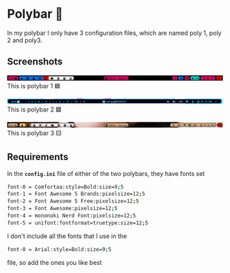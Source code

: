 
# Polybar 🍞

In my polybar I only have 3 configuration files, which are named poly 1, poly 2 and poly3.


## Screenshots

![App Screenshot](https://github.com/shapzo/Dotfiles_BSPwm/blob/main/Polybar/Screenshot-polybar/Polybar%20(2).png?raw=true)
This is polybar 1 🟦

![App Screenshot](https://github.com/shapzo/Dotfiles_BSPwm/blob/main/Polybar/Screenshot-polybar/Polybar%20(1).png?raw=true)
This is polybar 2 🟩

![App Screenshot](https://github.com/shapzo/Dotfiles_BSPwm/blob/main/Polybar/Screenshot-polybar/Polybar%20(3).png?raw=true)
This is polybar 3 🟨

## Requirements

In the **`config.ini`** file of either of the two polybars, they have fonts set
```bash
font-0 = Comfortaa:style=Bold:size=9;5
font-1 = Font Awesome 5 Brands:pixelsize=12;5
font-2 = Font Awesome 5 Free:pixelsize=12;5
font-3 = Font Awesome:pixelsize=12;5
font-4 = mononoki Nerd Font:pixelsize=12;5
font-5 = unifont:fontformat=truetype:size=12;5
``` 

I don't include all the fonts that I use in the
```bash
font-0 = Arial:style=Bold:size=9;5
``` 
file, so add the ones you like best